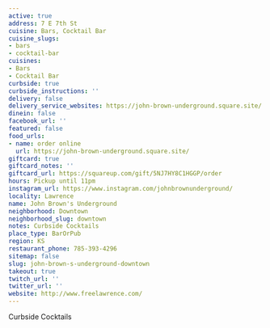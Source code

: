 ```yaml
---
active: true
address: 7 E 7th St
cuisine: Bars, Cocktail Bar
cuisine_slugs:
- bars
- cocktail-bar
cuisines:
- Bars
- Cocktail Bar
curbside: true
curbside_instructions: ''
delivery: false
delivery_service_websites: https://john-brown-underground.square.site/
dinein: false
facebook_url: ''
featured: false
food_urls:
- name: order online
  url: https://john-brown-underground.square.site/
giftcard: true
giftcard_notes: ''
giftcard_url: https://squareup.com/gift/5NJ7HY8C1HGGP/order
hours: Pickup until 11pm
instagram_url: https://www.instagram.com/johnbrownunderground/
locality: Lawrence
name: John Brown's Underground
neighborhood: Downtown
neighborhood_slug: downtown
notes: Curbside Cocktails
place_type: BarOrPub
region: KS
restaurant_phone: 785-393-4296
sitemap: false
slug: john-brown-s-underground-downtown
takeout: true
twitch_url: ''
twitter_url: ''
website: http://www.freelawrence.com/
---
```


Curbside Cocktails